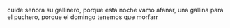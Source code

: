 cuide señora su gallinero, porque esta noche vamo afanar, una gallina para el puchero, porque el domingo tenemos que morfarr

